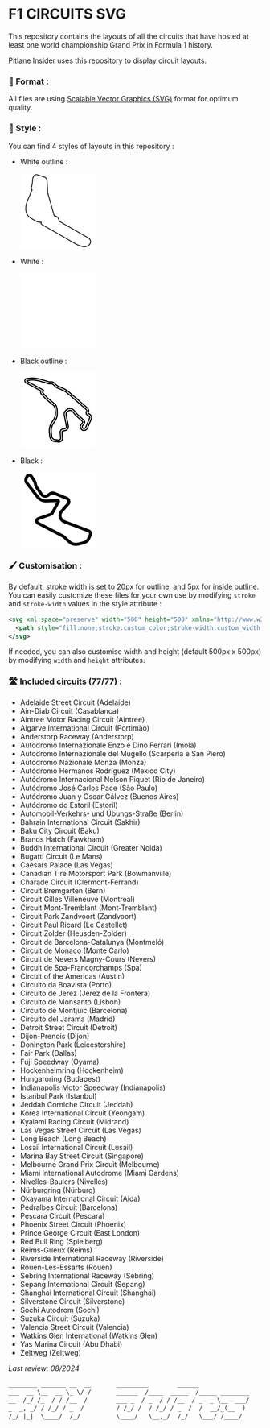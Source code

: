 # F1 CIRCUITS SVG

This repository contains the layouts of all the circuits that have hosted at least one world championship Grand Prix in Formula 1 history.

[Pitlane Insider](https://pitlaneinsider.fr/) uses this repository to display circuit layouts.

### 💽 Format :

All files are using [Scalable Vector Graphics (SVG)](https://simple.wikipedia.org/wiki/Scalable_Vector_Graphics) format for optimum quality.

### 🎨 Style :

You can find 4 styles of layouts in this repository :
- White outline :
  
  <img src="white-outline/monza.svg" alt="Monza" width="150" height="150">
  
- White :
  
  <img src="white/estoril.svg" alt="Estoril" width="150" height="150">
  
- Black outline :
  
  <img src="black-outline/spa-francorchamps.svg" alt="Spa" width="150" height="150">
  
- Black :
  
  <img src="black/kyalami.svg" alt="Kyalami" width="150" height="150">

### 🖌️ Customisation :

By default, stroke width is set to 20px for outline, and 5px for inside outline. You can easily customize these files for your own use by modifying `stroke` and `stroke-width` values in the style attribute :

```svg
<svg xml:space="preserve" width="500" height="500" xmlns="http://www.w3.org/2000/svg">
  <path style="fill:none;stroke:custom_color;stroke-width:custom_width;stroke-dasharray:none;stroke-opacity:1;stroke-linejoin:round" d="M363.613 403.265c-71.774.087-143.644.586..."/>
</svg>
```

If needed, you can also customise width and height (default 500px x 500px) by modifying `width` and `height` attributes.

### 🛣️ Included circuits (77/77) :

- Adelaide Street Circuit (Adelaide)
- Ain-Diab Circuit (Casablanca)
- Aintree Motor Racing Circuit (Aintree)
- Algarve International Circuit (Portimão)
- Anderstorp Raceway (Anderstorp)
- Autodromo Internazionale Enzo e Dino Ferrari (Imola)
- Autodromo Internazionale del Mugello (Scarperia e San Piero)
- Autodromo Nazionale Monza (Monza)
- Autódromo Hermanos Rodríguez (Mexico City)
- Autódromo Internacional Nelson Piquet (Rio de Janeiro)
- Autódromo José Carlos Pace (São Paulo)
- Autódromo Juan y Oscar Gálvez (Buenos Aires)
- Autódromo do Estoril (Estoril)
- Automobil-Verkehrs- und Übungs-Straße (Berlin)
- Bahrain International Circuit (Sakhir)
- Baku City Circuit (Baku)
- Brands Hatch (Fawkham)
- Buddh International Circuit (Greater Noida)
- Bugatti Circuit (Le Mans)
- Caesars Palace (Las Vegas)
- Canadian Tire Motorsport Park (Bowmanville)
- Charade Circuit (Clermont-Ferrand)
- Circuit Bremgarten (Bern)
- Circuit Gilles Villeneuve (Montreal)
- Circuit Mont-Tremblant (Mont-Tremblant)
- Circuit Park Zandvoort (Zandvoort)
- Circuit Paul Ricard (Le Castellet)
- Circuit Zolder (Heusden-Zolder)
- Circuit de Barcelona-Catalunya (Montmeló)
- Circuit de Monaco (Monte Carlo)
- Circuit de Nevers Magny-Cours (Nevers)
- Circuit de Spa-Francorchamps (Spa)
- Circuit of the Americas (Austin)
- Circuito da Boavista (Porto)
- Circuito de Jerez (Jerez de la Frontera)
- Circuito de Monsanto (Lisbon)
- Circuito de Montjuïc (Barcelona)
- Circuito del Jarama (Madrid)
- Detroit Street Circuit (Detroit)
- Dijon-Prenois (Dijon)
- Donington Park (Leicestershire)
- Fair Park (Dallas)
- Fuji Speedway (Oyama)
- Hockenheimring (Hockenheim)
- Hungaroring (Budapest)
- Indianapolis Motor Speedway (Indianapolis)
- Istanbul Park (Istanbul)
- Jeddah Corniche Circuit (Jeddah)
- Korea International Circuit (Yeongam)
- Kyalami Racing Circuit (Midrand)
- Las Vegas Street Circuit (Las Vegas)
- Long Beach (Long Beach)
- Losail International Circuit (Lusail)
- Marina Bay Street Circuit (Singapore)
- Melbourne Grand Prix Circuit (Melbourne)
- Miami International Autodrome (Miami Gardens)
- Nivelles-Baulers (Nivelles)
- Nürburgring (Nürburg)
- Okayama International Circuit (Aida)
- Pedralbes Circuit (Barcelona)
- Pescara Circuit (Pescara)
- Phoenix Street Circuit (Phoenix)
- Prince George Circuit (East London)
- Red Bull Ring (Spielberg)
- Reims-Gueux (Reims)
- Riverside International Raceway (Riverside)
- Rouen-Les-Essarts (Rouen)
- Sebring International Raceway (Sebring)
- Sepang International Circuit (Sepang)
- Shanghai International Circuit (Shanghai)
- Silverstone Circuit (Silverstone)
- Sochi Autodrom (Sochi)
- Suzuka Circuit (Suzuka)
- Valencia Street Circuit (Valencia)
- Watkins Glen International (Watkins Glen)
- Yas Marina Circuit (Abu Dhabi)
- Zeltweg (Zeltweg)

*Last review: 08/2024*

```
________ _______ __  __       _________        ______            
___  __ \__  __ \_ \/ /       ______  /____  _____  /_____ ________
__  /_/ /_  / / /__  /        ___ _  / _  / / /__  / _  _ \__  ___/
_  _, _/ / /_/ / _  /         / /_/ /  / /_/ / _  /  /  __/_(__  ) 
/_/ |_|  \____/  /_/          \____/   \__,_/  /_/   \___/ /____/  

```
